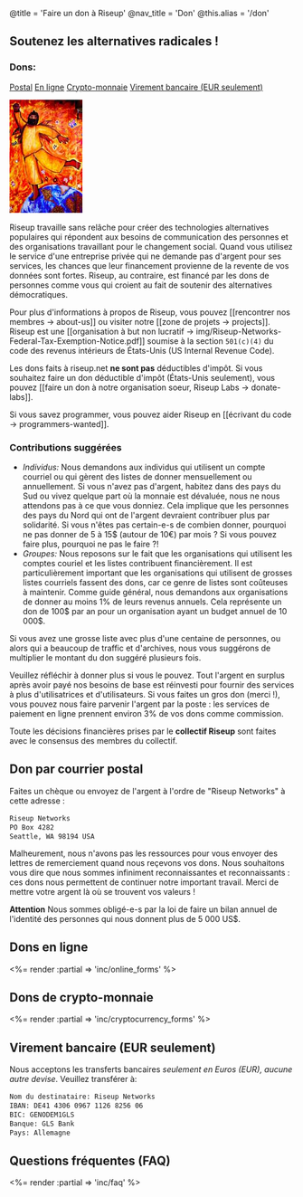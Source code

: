 @title = 'Faire un don à Riseup'
@nav_title = 'Don'
@this.alias = '/don'

## Soutenez les alternatives radicales !

### Dons:

<a class="btn btn-default" href="#don-par-courrier-postal">Postal</a> <a class="btn btn-default" href="#dons-en-ligne">En ligne</a> <a class="btn btn-default" href="#dons-de-crypto-monnaie">Crypto-monnaie</a> <a class="btn btn-default" href="#virement-bancaire-eur-seulement">Virement bancaire (EUR seulement)</a>

<p class="pull-right"><img class="image-right" src="img/red-leap-medium.jpg" alt="red-leap-medium"></p>

Riseup travaille sans relâche pour créer des technologies alternatives populaires qui répondent aux besoins de communication des personnes et des organisations travaillant pour le changement social. Quand vous utilisez le service d'une entreprise privée qui ne demande pas d'argent pour ses services, les chances que leur financement provienne de la revente de vos données sont fortes. Riseup, au contraire, est financé par les dons de personnes comme vous qui croient au fait de soutenir des alternatives démocratiques.

Pour plus d'informations à propos de Riseup, vous pouvez [[rencontrer nos membres -> about-us]] ou visiter notre [[zone de projets -> projects]]. Riseup est une [[organisation à but non lucratif -> img/Riseup-Networks-Federal-Tax-Exemption-Notice.pdf]] soumise à la section `501(c)(4)` du code des revenus intérieurs de États-Unis (US Internal Revenue Code).

Les dons faits à riseup.net **ne sont pas** déductibles d'impôt. Si vous souhaitez faire un don déductible d'impôt (États-Unis seulement), vous pouvez [[faire un don à notre organisation soeur, Riseup Labs -> donate-labs]].

Si vous savez programmer, vous pouvez aider Riseup en [[écrivant du code -> programmers-wanted]].

### Contributions suggérées

* *Individus:* Nous demandons aux individus qui utilisent un compte courriel ou qui gèrent des listes de donner mensuellement ou annuellement. Si vous n'avez pas d'argent, habitez dans des pays du Sud ou vivez quelque part où la monnaie est dévaluée, nous ne nous attendons pas à ce que vous donniez. Cela implique que les personnes des pays du Nord qui ont de l'argent devraient contribuer plus par solidarité. Si vous n'êtes pas certain-e-s de combien donner, pourquoi ne pas donner de 5 à 15$ (autour de 10€) par mois ? Si vous pouvez faire plus, pourquoi ne pas le faire ?!
* *Groupes:* Nous reposons sur le fait que les organisations qui utilisent les comptes couriel et les listes contribuent financièrement. Il est particulièrement important que les organisations qui utilisent de grosses listes courriels fassent des dons, car ce genre de listes sont coûteuses à maintenir. Comme guide général, nous demandons aux organisations de donner au moins 1% de leurs revenus annuels. Cela représente un don de 100$ par an pour un organisation ayant un budget annuel de 10 000$.

Si vous avez une grosse liste avec plus d'une centaine de personnes, ou alors qui a beaucoup de traffic et d'archives, nous vous suggérons de multiplier le montant du don suggéré plusieurs fois.

Veuillez réfléchir à donner plus si vous le pouvez. Tout l'argent en surplus après avoir payé nos besoins de base est réinvesti pour fournir des services à plus d'utilisatrices et d'utilisateurs. Si vous faites un gros don (merci !), vous pouvez nous faire parvenir l'argent par la poste : les services de paiement en ligne prennent environ 3% de vos dons comme commission.

Toute les décisions financières prises par le **collectif Riseup** sont faites avec le consensus des membres du collectif.


## Don par courrier postal

Faites un chèque ou envoyez de l'argent à l'ordre de "Riseup Networks" à cette adresse :

	Riseup Networks
	PO Box 4282
	Seattle, WA 98194 USA

Malheurement, nous n'avons pas les ressources pour vous envoyer des lettres de remerciement quand nous reçevons vos dons. Nous souhaitons vous dire que nous sommes infiniment reconnaissantes et reconnaissants : ces dons nous permettent de continuer notre important travail. Merci de mettre votre argent là où se trouvent vos valeurs ! 

**Attention** Nous sommes obligé-e-s par la loi de faire un bilan annuel de l'identité des personnes qui nous donnent plus de 5 000 US$.

## Dons en ligne

<%= render :partial => 'inc/online_forms' %>

## Dons de crypto-monnaie

<%= render :partial => 'inc/cryptocurrency_forms' %>

## Virement bancaire (EUR seulement)

Nous acceptons les transferts bancaires *seulement en Euros (EUR), aucune autre devise*. Veuillez transférer à:

	Nom du destinataire: Riseup Networks
	IBAN: DE41 4306 0967 1126 8256 06
	BIC: GENODEM1GLS
	Banque: GLS Bank
	Pays: Allemagne

## Questions fréquentes (FAQ)

<%= render :partial => 'inc/faq' %>
